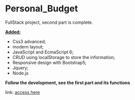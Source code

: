  # Personal_Budget #

FullStack project, second part is complete.

<strong><u> Added: </u></strong>

- Css3 advanced; <br>
- modern layout; <br>
- JavaScript and EcmaScript 6; <br>
- CRUD using localStorage to store the information; <br>
- Responsive design with Bootstrap5; <br>
- Jquery; <br>
- Node.js

<strong> Follow the development, see the first part and its functions </strong> <br>

link: <a href="https://lordryanii.github.io/Personal_Budget-Project/" target="_blank" > access here
 </a>

<br>



